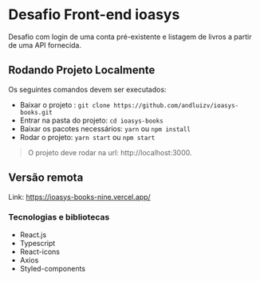 # Desafio Front-end ioasys

Desafio com login de uma conta pré-existente e listagem de livros a partir de uma API fornecida.

## Rodando Projeto Localmente

Os seguintes comandos devem ser executados:

- Baixar o projeto :
	`git clone https://github.com/andluizv/ioasys-books.git`
- Entrar na pasta do projeto:
	`cd ioasys-books`
- Baixar os pacotes necessários:
	`yarn` ou `npm install`
- Rodar o projeto:
    `yarn start` ou `npm start`

> O projeto deve rodar na url: http://localhost:3000.

## Versão remota

Link: https://ioasys-books-nine.vercel.app/

### Tecnologias e bibliotecas

- React.js
- Typescript
- React-icons
- Axios
- Styled-components